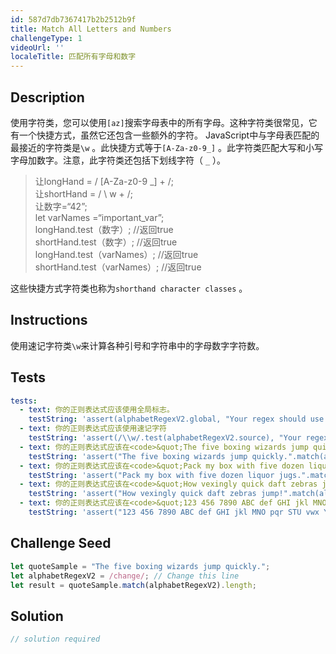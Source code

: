 ```yaml
---
id: 587d7db7367417b2b2512b9f
title: Match All Letters and Numbers
challengeType: 1
videoUrl: ''
localeTitle: 匹配所有字母和数字
---
```


## Description
<section id="description">使用字符类，您可以使用<code>[az]</code>搜索字母表中的所有字母。这种字符类很常见，它有一个快捷方式，虽然它还包含一些额外的字符。 JavaScript中与字母表匹配的最接近的字符类是<code>\w</code> 。此快捷方式等于<code>[A-Za-z0-9_]</code> 。此字符类匹配大写和小写字母加数字。注意，此字符类还包括下划线字符（ <code>_</code> ）。 <blockquote>让longHand = / [A-Za-z0-9 _] + /; <br>让shortHand = / \ w + /; <br>让数字=“42”; <br> let varNames =“important_var”; <br> longHand.test（数字）; //返回true <br> shortHand.test（数字）; //返回true <br> longHand.test（varNames）; //返回true <br> shortHand.test（varNames）; //返回true </blockquote>这些快捷方式字符类也称为<code>shorthand character classes</code> 。 </section>

## Instructions
<section id="instructions">使用速记字符类<code>\w</code>来计算各种引号和字符串中的字母数字字符数。 </section>

## Tests
<section id='tests'>

```yml
tests:
  - text: 你的正则表达式应该使用全局标志。
    testString: 'assert(alphabetRegexV2.global, "Your regex should use the global flag.");'
  - text: 你的正则表达式应该使用速记字符
    testString: 'assert(/\\w/.test(alphabetRegexV2.source), "Your regex should use the shorthand character <code>\w</code> to match all characters which are alphanumeric.");'
  - text: 你的正则表达式应该在<code>&quot;The five boxing wizards jump quickly.&quot;</code>找到31个字母数字字符<code>&quot;The five boxing wizards jump quickly.&quot;</code>
    testString: 'assert("The five boxing wizards jump quickly.".match(alphabetRegexV2).length === 31, "Your regex should find 31 alphanumeric characters in <code>"The five boxing wizards jump quickly."</code>");'
  - text: 你的正则表达式应该在<code>&quot;Pack my box with five dozen liquor jugs.&quot;</code>找到32个字母数字字符<code>&quot;Pack my box with five dozen liquor jugs.&quot;</code>
    testString: 'assert("Pack my box with five dozen liquor jugs.".match(alphabetRegexV2).length === 32, "Your regex should find 32 alphanumeric characters in <code>"Pack my box with five dozen liquor jugs."</code>");'
  - text: 你的正则表达式应该在<code>&quot;How vexingly quick daft zebras jump!&quot;</code>找到30个字母数字字符<code>&quot;How vexingly quick daft zebras jump!&quot;</code>
    testString: 'assert("How vexingly quick daft zebras jump!".match(alphabetRegexV2).length === 30, "Your regex should find 30 alphanumeric characters in <code>"How vexingly quick daft zebras jump!"</code>");'
  - text: 你的正则表达式应该在<code>&quot;123 456 7890 ABC def GHI jkl MNO pqr STU vwx YZ.&quot;</code>找到36个字母数字字符<code>&quot;123 456 7890 ABC def GHI jkl MNO pqr STU vwx YZ.&quot;</code>
    testString: 'assert("123 456 7890 ABC def GHI jkl MNO pqr STU vwx YZ.".match(alphabetRegexV2).length === 36, "Your regex should find 36 alphanumeric characters in <code>"123 456 7890 ABC def GHI jkl MNO pqr STU vwx YZ."</code>");'

```

</section>

## Challenge Seed
<section id='challengeSeed'>

<div id='js-seed'>

```js
let quoteSample = "The five boxing wizards jump quickly.";
let alphabetRegexV2 = /change/; // Change this line
let result = quoteSample.match(alphabetRegexV2).length;

```

</div>



</section>

## Solution
<section id='solution'>

```js
// solution required
```
</section>
